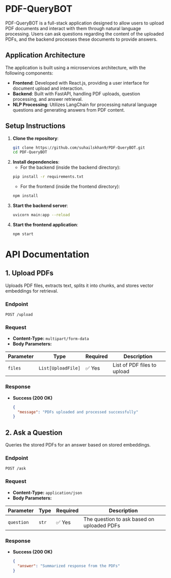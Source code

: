# PDF-QueryBOT

PDF-QueryBOT is a full-stack application designed to allow users to upload PDF documents and interact with them through natural language processing. Users can ask questions regarding the content of the uploaded PDFs, and the backend processes these documents to provide answers.

## Application Architecture

The application is built using a microservices architecture, with the following components:

- **Frontend**: Developed with React.js, providing a user interface for document upload and interaction.
- **Backend**: Built with FastAPI, handling PDF uploads, question processing, and answer retrieval.
- **NLP Processing**: Utilizes LangChain for processing natural language questions and generating answers from PDF content.

## Setup Instructions

1. **Clone the repository**:
   ```bash
   git clone https://github.com/suhailskhan9/PDF-QueryBOT.git
   cd PDF-QueryBOT

2. **Install dependencies**:
   - For the backend (inside the backend directory):
   ```bash
   pip install -r requirements.txt
   ```
   - For the frontend (inside the frontend directory):
   ```bash
   npm install

3. **Start the backend server**:
   ```bash
   uvicorn main:app --reload

4. **Start the frontend application**:
   ```bash
   npm start

# API Documentation

## 1. Upload PDFs
Uploads PDF files, extracts text, splits it into chunks, and stores vector embeddings for retrieval.

### **Endpoint**
`POST /upload`

### **Request**
- **Content-Type:** `multipart/form-data`
- **Body Parameters:**

| Parameter  | Type               | Required | Description                  |
|------------|--------------------|----------|------------------------------|
| `files`    | `List[UploadFile]` | ✅ Yes   | List of PDF files to upload |

### **Response**
- **Success (200 OK)**
  ```json
  {
    "message": "PDFs uploaded and processed successfully"
  }
## 2. Ask a Question
Queries the stored PDFs for an answer based on stored embeddings.

### **Endpoint**
`POST /ask`

### **Request**
- **Content-Type:** `application/json`
- **Body Parameters:**

| Parameter  | Type   | Required | Description                    |
|------------|--------|----------|--------------------------------|
| `question` | `str` | ✅ Yes   | The question to ask based on uploaded PDFs |

### **Response**
- **Success (200 OK)**
  ```json
  {
    "answer": "Summarized response from the PDFs"
  }

